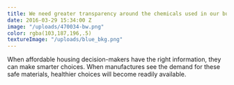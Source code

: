 ```yaml
---
title: We need greater transparency around the chemicals used in our building materials.
date: 2016-03-29 15:34:00 Z
image: "/uploads/470034-bw.png"
color: rgba(103,187,196,.5)
textureImage: "/uploads/blue_bkg.png"
---
```


When affordable housing decision-makers have the right information, they can make smarter choices. When manufactures see the demand for these safe materials, healthier choices will become readily available.
